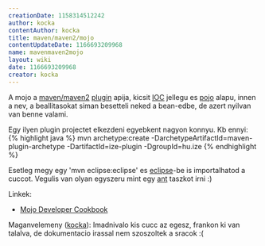 ```yaml
---
creationDate: 1158314512242 
author: kocka 
contentAuthor: kocka 
title: maven/maven2/mojo 
contentUpdateDate: 1166693209968 
name: mavenmaven2mojo 
layout: wiki 
date: 1166693209968 
creator: kocka 
---
```

A mojo a [maven/maven2](../../maven/maven2.html) [plugin](../../plugin.html) apija, kicsit [IOC](../../ioc.html) jellegu es [pojo](../../pojo.html) alapu, innen a nev, a beallitasokat siman besetteli neked a bean-edbe, de azert nyilvan van benne valami.

Egy ilyen plugin projectet elkezdeni egyebkent nagyon konnyu. Kb ennyi:
{% highlight java %}
mvn archetype:create -DarchetypeArtifactId=maven-plugin-archetype -DartifactId=ize-plugin -DgroupId=hu.ize
{% endhighlight %}

Esetleg megy egy 'mvn eclipse:eclipse' es [eclipse](../../Eclipse.html)-be is importalhatod a cuccot. Vegulis van olyan egyszeru mint egy [ant](../../ant.html) taszkot irni :)

Linkek:

*   [Mojo Developer Cookbook](http://docs.codehaus.org/display/MAVENUSER/Mojo+Developer+Cookbook)



Maganvelemeny ([kocka](../../kocka.html)): Imadnivalo kis cucc az egesz, frankon ki van talalva, de dokumentacio irassal nem szoszoltek a sracok :(




